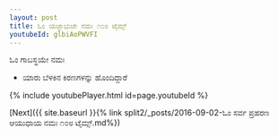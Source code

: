 ```yaml
---
layout: post
title: ಓಂ ಯಜ್ಞಾಭುಜೇ ನಮಃ ೧೦೮ ಟೈಮ್ಸ್
youtubeId: glbiAoPWVFI
---
```

 
 
 ಓಂ ಗಾಬಸ್ಥಯೇ ನಮಃ  
 
 -  ಯಾರು ಬೆಳಕಿನ ಕಿರಣಗಳನ್ನು ಹೊಂದಿದ್ದಾರೆ 
 
  
 
  
 
 
 
 
 
 


{% include youtubePlayer.html id=page.youtubeId %}
 
[Next]({{ site.baseurl }}{% link  split2/_posts/2016-09-02-ಓಂ ಸರ್ವ ಪ್ರಹರಣ ಆಯುಧಾಯ ನಮಃ ೧೦೮ ಟೈಮ್ಸ್.md%})
 
